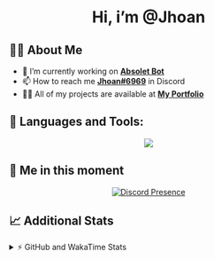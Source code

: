 <h1 align="center">Hi, i’m @Jhoan</h1>

## 🙋‍♂️ About Me

- 🔭 I’m currently working on **[Absolet Bot](https://strider.cloud)**
- 📫 How to reach me **[Jhoan#6969](https://jhoan.monster/)** in Discord
- 👨‍💻 All of my projects are available at **[My Portfolio](https://jhoan.monster)**

## 🚀 Languages and Tools:
<p align="center">
  <a href="https://skillicons.dev">
    <img src="https://skillicons.dev/icons?i=js,ts,html,css,bootstrap,nodejs,express,vscode,neovim,vim,atom,cloudflare,git,github,discord,bots,linux,mongodb,nginx,redis,wordpress,heroku&perline=11" />
  </a>
</p>
  
## 👤 Me in this moment
<p align="center">
    <a href="https://discord.com/users/612460795124776960" target="_blank" rel="nofollow">
        <img src="https://lanyard-profile-readme.vercel.app/api/612460795124776960?idleMessage=Probably%20coding%20Absolet..." alt="Discord Presence" align="center">
    </a>
</p>

## 📈 Additional Stats
<details>
    <summary>⚡ GitHub and WakaTime Stats</summary>
    <br/>

<!--START_SECTION:waka-->
![Code Time](http://img.shields.io/badge/Code%20Time-428%20hrs%2040%20mins-blue)

**🐱 My GitHub Data** 

> 🏆 845 Contributions in the Year 2022
 > 
> 📦 60.3 kB Used in GitHub's Storage 
 > 
> 💼 Opted to Hire
 > 
> 📜 4 Public Repositories 
 > 
> 🔑 32 Private Repositories  
 > 
**I'm an Early 🐤** 

```text
🌞 Morning    66 commits     ██░░░░░░░░░░░░░░░░░░░░░░░   9.38% 
🌆 Daytime    330 commits    ███████████░░░░░░░░░░░░░░   46.88% 
🌃 Evening    279 commits    ██████████░░░░░░░░░░░░░░░   39.63% 
🌙 Night      29 commits     █░░░░░░░░░░░░░░░░░░░░░░░░   4.12%

```
📅 **I'm Most Productive on Wednesday** 

```text
Monday       125 commits    ████░░░░░░░░░░░░░░░░░░░░░   17.76% 
Tuesday      110 commits    ████░░░░░░░░░░░░░░░░░░░░░   15.62% 
Wednesday    136 commits    ████░░░░░░░░░░░░░░░░░░░░░   19.32% 
Thursday     64 commits     ██░░░░░░░░░░░░░░░░░░░░░░░   9.09% 
Friday       68 commits     ██░░░░░░░░░░░░░░░░░░░░░░░   9.66% 
Saturday     127 commits    ████░░░░░░░░░░░░░░░░░░░░░   18.04% 
Sunday       74 commits     ██░░░░░░░░░░░░░░░░░░░░░░░   10.51%

```


📊 **This Week I Spent My Time On** 

```text
⌚︎ Time Zone: America/Bogota

💬 Programming Languages: 
JavaScript               7 hrs 31 mins       ████████████████░░░░░░░░░   67.47% 
EJS                      1 hr 51 mins        ████░░░░░░░░░░░░░░░░░░░░░   16.66% 
TypeScript               1 hr 15 mins        ██░░░░░░░░░░░░░░░░░░░░░░░   11.22% 
YAML                     25 mins             █░░░░░░░░░░░░░░░░░░░░░░░░   3.78% 
JSON                     5 mins              ░░░░░░░░░░░░░░░░░░░░░░░░░   0.82%

🔥 Editors: 
VS Code                  11 hrs 9 mins       █████████████████████████   100.0%

🐱‍💻 Projects: 
Absolet-Bot              4 hrs 51 mins       ███████████░░░░░░░░░░░░░░   43.57% 
bloom-security           2 hrs 44 mins       ██████░░░░░░░░░░░░░░░░░░░   24.53% 
Strider-System           2 hrs 20 mins       █████░░░░░░░░░░░░░░░░░░░░   20.95% 
api                      50 mins             ██░░░░░░░░░░░░░░░░░░░░░░░   7.58% 
SSH-Manager-master       10 mins             ░░░░░░░░░░░░░░░░░░░░░░░░░   1.53%

💻 Operating System: 
Linux                    11 hrs 9 mins       █████████████████████████   100.0%

```

**I Mostly Code in JavaScript** 

```text
JavaScript               16 repos            ████████████████░░░░░░░░░   66.67% 
Java                     3 repos             ███░░░░░░░░░░░░░░░░░░░░░░   12.5% 
CSS                      2 repos             ██░░░░░░░░░░░░░░░░░░░░░░░   8.33% 
TypeScript               1 repo              █░░░░░░░░░░░░░░░░░░░░░░░░   4.17% 
Shell                    1 repo              █░░░░░░░░░░░░░░░░░░░░░░░░   4.17%

```



 Last Updated on 20/09/2022 10:17:02 UTC
<!--END_SECTION:waka-->
</details>
